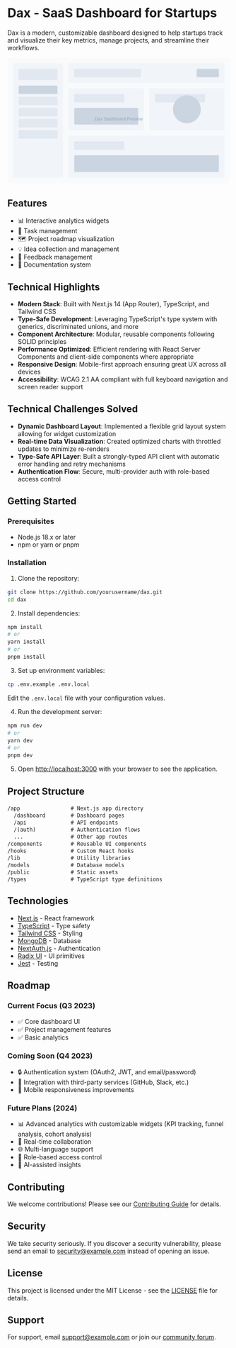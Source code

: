 # Dax - SaaS Dashboard for Startups

Dax is a modern, customizable dashboard designed to help startups track and visualize their key metrics, manage projects, and streamline their workflows.

![Dax Dashboard Preview](public/dashboard-preview.svg)

## Features

- 📊 Interactive analytics widgets
- 📝 Task management
- 🗺️ Project roadmap visualization
- 💡 Idea collection and management
- 📣 Feedback management
- 📄 Documentation system

## Technical Highlights

- **Modern Stack**: Built with Next.js 14 (App Router), TypeScript, and Tailwind CSS
- **Type-Safe Development**: Leveraging TypeScript's type system with generics, discriminated unions, and more
- **Component Architecture**: Modular, reusable components following SOLID principles
- **Performance Optimized**: Efficient rendering with React Server Components and client-side components where appropriate
- **Responsive Design**: Mobile-first approach ensuring great UX across all devices
- **Accessibility**: WCAG 2.1 AA compliant with full keyboard navigation and screen reader support

## Technical Challenges Solved

- **Dynamic Dashboard Layout**: Implemented a flexible grid layout system allowing for widget customization
- **Real-time Data Visualization**: Created optimized charts with throttled updates to minimize re-renders
- **Type-Safe API Layer**: Built a strongly-typed API client with automatic error handling and retry mechanisms
- **Authentication Flow**: Secure, multi-provider auth with role-based access control

## Getting Started

### Prerequisites

- Node.js 18.x or later
- npm or yarn or pnpm

### Installation

1. Clone the repository:
```bash
git clone https://github.com/yourusername/dax.git
cd dax
```

2. Install dependencies:
```bash
npm install
# or
yarn install
# or
pnpm install
```

3. Set up environment variables:
```bash
cp .env.example .env.local
```
Edit the `.env.local` file with your configuration values.

4. Run the development server:
```bash
npm run dev
# or
yarn dev
# or
pnpm dev
```

5. Open [http://localhost:3000](http://localhost:3000) with your browser to see the application.

## Project Structure

```
/app                # Next.js app directory
  /dashboard        # Dashboard pages
  /api              # API endpoints
  /(auth)           # Authentication flows
  ...               # Other app routes
/components         # Reusable UI components
/hooks              # Custom React hooks
/lib                # Utility libraries
/models             # Database models
/public             # Static assets
/types              # TypeScript type definitions
```

## Technologies

- [Next.js](https://nextjs.org/) - React framework
- [TypeScript](https://www.typescriptlang.org/) - Type safety
- [Tailwind CSS](https://tailwindcss.com/) - Styling
- [MongoDB](https://www.mongodb.com/) - Database
- [NextAuth.js](https://next-auth.js.org/) - Authentication
- [Radix UI](https://www.radix-ui.com/) - UI primitives
- [Jest](https://jestjs.io/) - Testing

## Roadmap

### Current Focus (Q3 2023)
- ✅ Core dashboard UI
- ✅ Project management features
- ✅ Basic analytics

### Coming Soon (Q4 2023)
- 🔒 Authentication system (OAuth2, JWT, and email/password)
- 🔌 Integration with third-party services (GitHub, Slack, etc.)
- 📱 Mobile responsiveness improvements

### Future Plans (2024)
- 📊 Advanced analytics with customizable widgets (KPI tracking, funnel analysis, cohort analysis)
- 🔄 Real-time collaboration
- 🌐 Multi-language support
- 🔐 Role-based access control
- 🤖 AI-assisted insights

## Contributing

We welcome contributions! Please see our [Contributing Guide](CONTRIBUTING.md) for details.

## Security

We take security seriously. If you discover a security vulnerability, please send an email to security@example.com instead of opening an issue.

## License

This project is licensed under the MIT License - see the [LICENSE](LICENSE) file for details.

## Support

For support, email support@example.com or join our [community forum](https://community.example.com).
